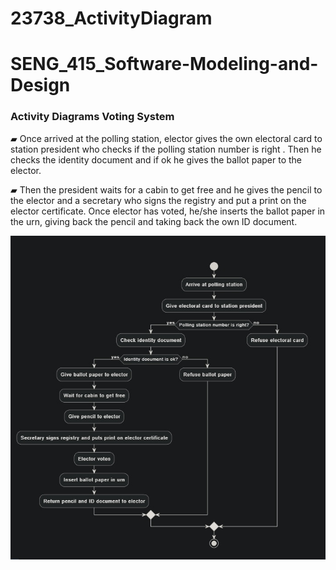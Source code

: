 # 23738_ActivityDiagram

# SENG_415_Software-Modeling-and-Design

### Activity Diagrams Voting System

▰ Once arrived at the polling station, elector gives the own electoral
card to station president who checks if the polling station number is
right . Then he checks the identity document and if ok he gives the
ballot paper to the elector.

▰ Then the president waits for a cabin to get free and he gives the
pencil to the elector and a secretary who signs the registry and put a
print on the elector certificate. Once elector has voted, he/she inserts
the ballot paper in the urn, giving back the pencil and taking back the
own ID document.

![diagram](Images/me.jpg)

